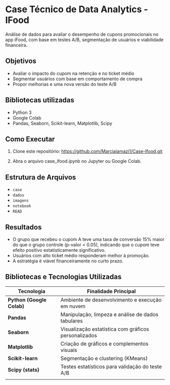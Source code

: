 # Case Técnico de Data Analytics - IFood

Análise de dados para avaliar o desempenho de cupons promocionais no app iFood, com base em testes A/B, segmentação de usuários e viabilidade financeira.


##  Objetivos
- Avaliar o impacto do cupom na retenção e no ticket médio
- Segmentar usuários com base em comportamento de compra
- Propor melhorias e uma nova versão do teste A/B

##  Bibliotecas utilizadas
- Python 3
- Google Colab
- Pandas, Seaborn, Scikit-learn, Matplotlib, Scipy

##  Como Executar
1. Clone este repositório:
 https://github.com/Marciaiamazi1/Case-Ifood.git

2. Abra o arquivo case_ifood.ipynb no Jupyter ou Google Colab.


## Estrutura de Arquivos

- `case`
- `dados`
- `imagens`
- `notebook`
- `READ`

##  Resultados
- O grupo que recebeu o cupom A teve uma taxa de conversão 15% maior do que o grupo controle (p-valor < 0.05), indicando que o cupom teve efeito positivo estatisticamente significativo.
- Usuários com alto ticket médio responderam melhor à promoção.
- A estratégia é viável financeiramente no curto prazo.


##  Bibliotecas e Tecnologias Utilizadas

| Tecnologia               | Finalidade Principal                                       |
|--------------------------|------------------------------------------------------------|
| **Python (Google Colab)**| Ambiente de desenvolvimento e execução em nuvem           |
| **Pandas**               | Manipulação, limpeza e análise de dados tabulares         |
| **Seaborn**              | Visualização estatística com gráficos personalizados       |
| **Matplotlib**           | Criação de gráficos e complementos visuais                 |
| **Scikit-learn**         | Segmentação e clustering (KMeans)                          |
| **Scipy (stats)**        | Testes estatísticos para validação do teste A/B            |
       |

